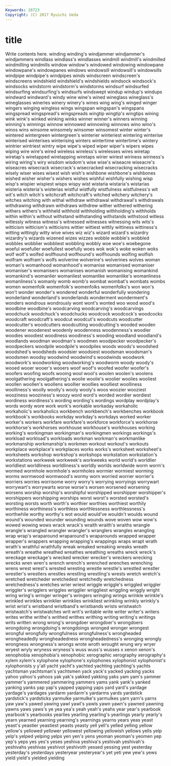 ```yaml
---
Keywords: 28723 
Copyright: (C) 2017 Ryuichi Ueda
---
```


# title

Write contents here.
winding
winding's windjammer windjammer's windjammers windlass windlass's windlasses windmill windmill's windmilled
windmilling windmills window window's windowed windowing windowpane windowpane's windowpanes windows
windowsill windowsill's windowsills windpipe windpipe's windpipes winds windscreen windscreen's windscreens
windshield windshield's windshields windsock windsock's windsocks windstorm windstorm's windstorms windsurf
windsurfed windsurfing windsurfing's windsurfs windswept windup windup's windups windward windward's
windy wine wine's wined wineglass wineglass's wineglasses wineries winery winery's
wines wing wing's winged winger wingers winging wingless wings wingspan
wingspan's wingspans wingspread wingspread's wingspreads wingtip wingtip's wingtips wining wink
wink's winked winking winks winner winner's winners winning winning's winnings
winnow winnowed winnowing winnows wino wino's winos wins winsome winsomely
winsomer winsomest winter winter's wintered wintergreen wintergreen's winterier winteriest wintering
winterise winterised winterises winterising winters wintertime wintertime's wintery wintrier wintriest
wintry wipe wipe's wiped wiper wiper's wipers wipes wiping wire
wire's wired wireless wireless's wirelesses wires wiretap wiretap's wiretapped wiretapping
wiretaps wirier wiriest wiriness wiriness's wiring wiring's wiry wisdom wisdom's
wise wise's wiseacre wiseacre's wiseacres wisecrack wisecrack's wisecracked wisecracking wisecracks
wisely wiser wises wisest wish wish's wishbone wishbone's wishbones wished
wisher wisher's wishers wishes wishful wishfully wishing wisp wisp's wispier
wispiest wisps wispy wist wistaria wistaria's wistarias wisteria wisteria's wisterias
wistful wistfully wistfulness wistfulness's wit wit's witch witch's witchcraft witchcraft's
witched witchery witchery's witches witching with withal withdraw withdrawal withdrawal's
withdrawals withdrawing withdrawn withdraws withdrew wither withered withering withers withers's
withheld withhold withholding withholding's withholds within within's without withstand withstanding
withstands withstood witless witlessly witness witness's witnessed witnesses witnessing wits
wits's witticism witticism's witticisms wittier wittiest wittily wittiness wittiness's witting
wittingly witty wive wives wiz wiz's wizard wizard's wizardry wizardry's
wizards wizened wizes wizzes wobble wobble's wobbled wobbles wobblier wobbliest
wobbling wobbly woe woe's woebegone woeful woefuller woefullest woefully woes
wok wok's woke woken woks wolf wolf's wolfed wolfhound wolfhound's
wolfhounds wolfing wolfish wolfram wolfram's wolfs wolverine wolverine's wolverines wolves
woman woman's womanhood womanhood's womanise womanised womaniser womaniser's womanisers womanises
womanish womanising womankind womankind's womanlier womanliest womanlike womanlike's womanliness womanliness's
womanly womb womb's wombat wombat's wombats wombs women womenfolk womenfolk's
womenfolks womenfolks's won won's won't wonder wonder's wondered wonderful wonderfully
wondering wonderland wonderland's wonderlands wonderment wonderment's wonders wondrous wondrously wont
wont's wonted woo wood wood's woodbine woodbine's woodcarving woodcarving's woodcarvings
woodchuck woodchuck's woodchucks woodcock woodcock's woodcocks woodcraft woodcraft's woodcut woodcut's
woodcuts woodcutter woodcutter's woodcutters woodcutting woodcutting's wooded wooden woodener woodenest
woodenly woodenness woodenness's woodier woodies woodiest woodiness woodiness's wooding woodland
woodland's woodlands woodman woodman's woodmen woodpecker woodpecker's woodpeckers woodpile woodpile's
woodpiles woods woods's woodshed woodshed's woodsheds woodsier woodsiest woodsman woodsman's
woodsmen woodsy woodwind woodwind's woodwinds woodwork woodwork's woodworking woodworking's woodworm
woody woody's wooed wooer wooer's wooers woof woof's woofed woofer
woofer's woofers woofing woofs wooing wool wool's woolen woolen's woolens
woolgathering woolgathering's woolie woolie's woolier woolies wooliest woollen woollen's woollens
woollier woollies woolliest woolliness woolliness's woolly woolly's wooly wooly's woos
woozier wooziest wooziness wooziness's woozy word word's worded wordier wordiest
wordiness wordiness's wording wording's wordings wordplay wordplay's words wordy wore
work work's workable workaday workaholic workaholic's workaholics workbench workbench's workbenches
workbook workbook's workbooks workday workday's workdays worked worker worker's workers
workfare workfare's workforce workforce's workhorse workhorse's workhorses workhouse workhouse's workhouses
working working's workingman workingman's workingmen workings workings's workload workload's workloads
workman workman's workmanlike workmanship workmanship's workmen workout workout's workouts workplace
workplace's workplaces works works's worksheet worksheet's worksheets workshop workshop's workshops
workstation workstation's workstations workweek workweek's workweeks world world's worldlier worldliest
worldliness worldliness's worldly worlds worldwide worm worm's wormed wormhole wormhole's
wormholes wormier wormiest worming worms wormwood wormwood's wormy worn worried
worrier worrier's worriers worries worrisome worry worry's worrying worryings worrywart
worrywart's worrywarts worse worse's worsen worsened worsening worsens worship worship's
worshipful worshipped worshipper worshipper's worshippers worshipping worships worst worst's worsted
worsted's worsting worsts worth worth's worthier worthies worthiest worthily worthiness
worthiness's worthless worthlessness worthlessness's worthwhile worthy worthy's wot would would've
wouldn't woulds wound wound's wounded wounder wounding wounds wove woven
wow wow's wowed wowing wows wrack wrack's wraith wraith's wraiths
wrangle wrangle's wrangled wrangler wrangler's wranglers wrangles wrangling wrap wrap's
wraparound wraparound's wraparounds wrapped wrapper wrapper's wrappers wrapping wrapping's wrappings
wraps wrapt wrath wrath's wrathful wrathfully wreak wreaked wreaking wreaks
wreath wreath's wreathe wreathed wreathes wreathing wreaths wreck wreck's wreckage
wreckage's wrecked wrecker wrecker's wreckers wrecking wrecks wren wren's wrench
wrench's wrenched wrenches wrenching wrens wrest wrest's wrested wresting wrestle
wrestle's wrestled wrestler wrestler's wrestlers wrestles wrestling wrestling's wrests wretch
wretch's wretched wretcheder wretchedest wretchedly wretchedness wretchedness's wretches wrier wriest
wriggle wriggle's wriggled wriggler wriggler's wrigglers wriggles wrigglier wriggliest wriggling
wriggly wright wring wring's wringer wringer's wringers wringing wrings wrinkle
wrinkle's wrinkled wrinkles wrinklier wrinklies wrinkliest wrinkling wrinkly wrinkly's wrist
wrist's wristband wristband's wristbands wrists wristwatch wristwatch's wristwatches writ writ's
writable write writer writer's writers writes writhe writhe's writhed writhes
writhing writing writing's writings writs written wrong wrong's wrongdoer wrongdoer's
wrongdoers wrongdoing wrongdoing's wrongdoings wronged wronger wrongest wrongful wrongfully wrongfulness
wrongfulness's wrongheaded wrongheadedly wrongheadedness wrongheadedness's wronging wrongly wrongness wrongness's wrongs
wrote wroth wrought wrung wry wryer wryest wryly wryness wryness's
wuss wuss's wusses x xenon xenon's xenophobia xenophobia's xenophobic xerographic
xerography xerography's xylem xylem's xylophone xylophone's xylophones xylophonist xylophonist's xylophonists
y y'all yacht yacht's yachted yachting yachting's yachts yachtsman yachtsman's
yachtsmen yack yack's yacked yacking yacks yahoo yahoo's yahoos yak
yak's yakked yakking yaks yam yam's yammer yammer's yammered yammering
yammers yams yank yank's yanked yanking yanks yap yap's yapped
yapping yaps yard yard's yardage yardage's yardages yardarm yardarm's yardarms
yards yardstick yardstick's yardsticks yarmulke yarmulke's yarmulkes yarn yarn's yarns
yaw yaw's yawed yawing yawl yawl's yawls yawn yawn's yawned
yawning yawns yaws yaws's ye yea yea's yeah yeah's yeahs
year year's yearbook yearbook's yearbooks yearlies yearling yearling's yearlings yearly
yearly's yearn yearned yearning yearning's yearnings yearns years yeas yeast
yeast's yeastier yeastiest yeasts yeasty yell yell's yelled yelling yellow
yellow's yellowed yellower yellowest yellowing yellowish yellows yells yelp yelp's
yelped yelping yelps yen yen's yens yeoman yeoman's yeomen yep
yep's yeps yes yes's yeses yeshiva yeshiva's yeshivah yeshivah's yeshivahs
yeshivas yeshivot yeshivoth yessed yessing yest yesterday yesterday's yesterdays yesteryear
yesteryear's yet yeti yew yew's yews yield yield's yielded yielding
